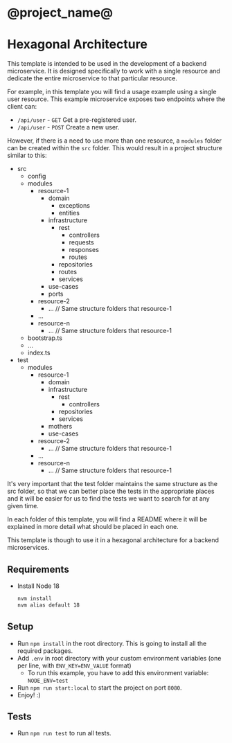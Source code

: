 # @project_name@

# Hexagonal Architecture

This template is intended to be used in the development of a backend microservice. It is designed specifically to work with a single resource and dedicate the entire microservice to that particular resource.

For example, in this template you will find a usage example using a single user resource.
This example microservice exposes two endpoints where the client can:

- `/api/user` - `GET` Get a pre-registered user.
- `/api/user` - `POST` Create a new user.

However, if there is a need to use more than one resource, a `modules` folder can be created within the `src` folder. This would result in a project structure similar to this:

- src
  - config
  - modules
    - resource-1
      - domain
        - exceptions
        - entities
      - infrastructure
        - rest
          - controllers
          - requests
          - responses
          - routes
        - repositories
        - routes
        - services
      - use-cases
      - ports
    - resource-2
      - ... // Same structure folders that resource-1
    - ...
    - resource-n
      - ... // Same structure folders that resource-1
  - bootstrap.ts
  - ...
  - index.ts
- test
  - modules
    - resource-1
      - domain
      - infrastructure
        - rest
          - controllers
        - repositories
        - services
      - mothers
      - use-cases
    - resource-2
      - ... // Same structure folders that resource-1
    - ...
    - resource-n
      - ... // Same structure folders that resource-1

It's very important that the test folder maintains the same structure as the src folder, so that we can better place the tests in the appropriate places and it will be easier for us to find the tests we want to search for at any given time.

In each folder of this template, you will find a README where it will be explained in more detail what should be placed in each one.

This template is though to use it in a hexagonal architecture for a backend microservices.

## Requirements

- Install Node 18
  ```bash
  nvm install
  nvm alias default 18
  ```

## Setup

- Run `npm install` in the root directory. This is going to install all the required packages.
- Add `.env` in root directory with your custom environment variables (one per line, with `ENV_KEY=ENV_VALUE` format)
  - To run this example, you have to add this environment variable:
    `NODE_ENV=test`
- Run `npm run start:local` to start the project on port `8080`.
- Enjoy! :)

## Tests

- Run `npm run test` to run all tests.

